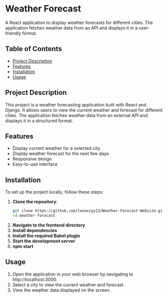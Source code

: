 # Weather Forecast

A React application to display weather forecasts for different cities. The application fetches weather data from an API and displays it in a user-friendly format.

## Table of Contents

- [Project Description](#project-description)
- [Features](#features)
- [Installation](#installation)
- [Usage](#usage)

## Project Description

This project is a weather forecasting application built with React and Django. It allows users to view the current weather and forecast for different cities. The application fetches weather data from an external API and displays it in a structured format.

## Features

- Display current weather for a selected city
- Display weather forecast for the next few days
- Responsive design
- Easy-to-use interface

## Installation

To set up the project locally, follow these steps:

1. **Clone the repository**:
   ```sh
   git clone https://github.com/lenoxcyy13/Weather-Forecast-Website.git
   cd weather-forecast

2. **Navigate to the frontend directory**
3. **Install dependencies**
4. **Install the required Babel plugin**
5. **Start the development server**
6. **npm start**

## Usage
1. Open the application in your web browser by navigating to http://localhost:3000.
2. Select a city to view the current weather and forecast.
3. View the weather data displayed on the screen.
